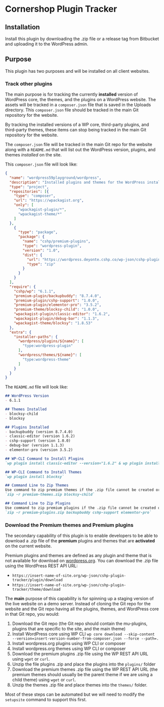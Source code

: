 # Cornershop Plugin Tracker
## Installation
Install this plugin by downloading the .zip file or a release tag from Bitbucket and uploading it to the WordPress admin.

## Purpose
This plugin has two purposes and will be installed on all client websites.

### Track other plugins
The main purpose is for tracking the currently **installed** version of WordPress core, the themes, and the plugins on a WordPress website. The assets will be tracked in a `composer.json` file that is saved in the Uploads directory. This `composer.json` file should be tracked in the main Git repository for the website.

By tracking the installed versions of a WP core, third-party plugins, and third-party themes, these items can stop being tracked in the main Git repository for the website.

The `composer.json` file will be tracked in the main Git repo for the website along with a `README.md` that will list out the WordPress version, plugins, and themes _installed_ on the site.

This `composer.json` file will look like:

```json
{
  "name": "wordpress59playground/wordpress",
  "description": "Installed plugins and themes for the WordPress install https://wordpress.deyonte.cshp.co",
  "type": "project",
  "repositories": [{
    "type": "composer",
    "url": "https://wpackagist.org",
    "only": [
      "wpackagist-plugin/*",
      "wpackagist-theme/*"
    ]
  },
    {
      "type": "package",
      "package": {
        "name": "cshp/premium-plugins",
        "type": "wordpress-plugin",
        "version": "1.0",
        "dist": {
          "url": "https://wordpress.deyonte.cshp.co/wp-json/cshp-plugin-tracker/plugin/download?token=6532d19f-65ac-4e51-baf6-81960905f804",
          "type": "zip"
        }
      }
    }
  ],
  "require": {
    "cshp/wp": "6.1.1",
    "premium-plugin/backupbuddy": "8.7.4.0",
    "premium-plugin/cshp-support": "1.0.0",
    "premium-plugin/elementor-pro": "3.5.2",
    "premium-theme/blocksy-child": "1.0.0",
    "wpackagist-plugin/classic-editor": "1.6.2",
    "wpackagist-plugin/debug-bar": "1.1.3",
    "wpackagist-theme/blocksy": "1.8.53"
  },
  "extra": {
    "installer-paths": {
      "wordpress/plugins/${name}": [
        "type:wordpress-plugin"
      ],
      "wordpress/themes/${name}": [
        "type:wordpress-theme"
      ]
    }
  }
}
```

The `README.md` file will look like:
```markdown
## WordPress Version
- 6.1.1

## Themes Installed
- blocksy-child
- blocksy

## Plugins Installed
- backupbuddy (version 8.7.4.0)
- classic-editor (version 1.6.2)
- cshp-support (version 1.0.0)
- debug-bar (version 1.1.3)
- elementor-pro (version 3.5.2)

## WP-CLI Command to Install Plugins
`wp plugin install classic-editor --version="1.6.2" & wp plugin install debug-bar --version="1.1.3"`

## WP-CLI Command to Install Themes
`wp plugin install blocksy`

## Command Line to Zip Themes
Use command to zip premium themes if the .zip file cannot be created or downloaded
`zip -r premium-themes.zip blocksy-child`

## Command Line to Zip Plugins
Use command to zip premium plugins if the .zip file cannot be created or downloaded
`zip -r premium-plugins.zip backupbuddy cshp-support elementor-pro`
```

### Download the Premium themes and Premium plugins
The secondary capability of this plugin is to enable developers to be able to download a .zip file of the **premium** plugins and themes that are **activated** on the current website. 

Premium plugins and themes are defined as any plugin and theme that is not available for download on [wordpress.org](https://wordpress.org/). You can download the .zip file using the WordPress REST API URL:
- `https://insert-name-of-site.org/wp-json/cshp-plugin-tracker/plugin/download`
- `https://insert-name-of-site.org/wp-json/cshp-plugin-tracker/theme/download`

The **main** purpose of this capability is for spinning up a staging version of the live website on a demo server. Instead of cloning the Git repo for the website and the Git repo having all the plugins, themes, and WordPress core in that Git repo, you would:

1. Download the Git repo (the Git repo should contain the mu-plugins, plugins that are specific to the site, and the main theme)
2. Install WordPress core using WP CLI `wp core download --skip-content --version=insert-version-number-from-composer.json --force --path=.`
3. Install wordpress.org plugins using WP CLI or composer
4. Install wordpress.org themes using WP CLI or composer 
5. Download the premium plugins .zip file using the WP REST API URL using `wget` or `curl`.
6. Unzip the file plugins .zip and place the plugins into the `plugins/` folder
7. Download the premium themes .zip file using the WP REST API URL (the premium themes should usually be the parent theme if we are using a child theme) using `wget` or `curl`.
8. Unzip the themes .zip file and place themes into the `themes/` folder.

Most of these steps can be automated but we will need to modify the `setupsite` command to support this first.